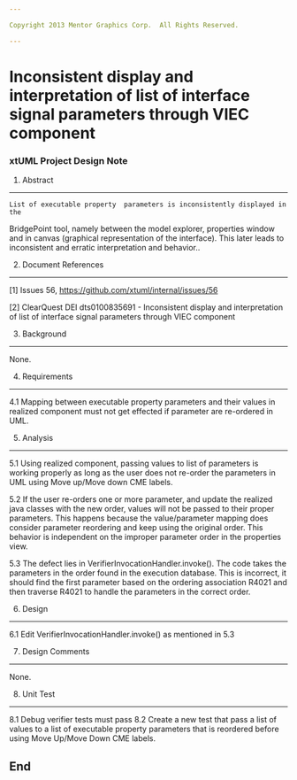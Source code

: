 ```yaml
---

Copyright 2013 Mentor Graphics Corp.  All Rights Reserved.

---
```


# Inconsistent display and interpretation of list of interface signal parameters through VIEC component
### xtUML Project Design Note

1. Abstract
-----------
    List of executable property  parameters is inconsistently displayed in the 
  BridgePoint tool, namely between the model explorer, properties window and in 
  canvas (graphical representation of the interface). This later leads to 
  inconsistent and erratic interpretation and behavior..

2. Document References
----------------------
[1] Issues 56, https://github.com/xtuml/internal/issues/56

[2] ClearQuest DEI dts0100835691 - Inconsistent display and interpretation of 
	list of interface signal parameters through VIEC component

3. Background
-------------
None.

4. Requirements
---------------
4.1 Mapping between executable property parameters and their values in realized 
  component must not get effected if parameter are re-ordered in UML. 

5. Analysis
-----------
5.1 Using realized component, passing values to list of parameters is working
  properly as long as the user does not re-order the parameters in UML using 
  Move up/Move down CME labels. 
 
5.2 If the user re-orders one or more parameter, and update the realized java 
  classes with the new order, values will not be passed to their proper 
  parameters. This happens because the value/parameter mapping does consider 
  parameter reordering and keep using the original order.
  This behavior is independent on the improper parameter order in the properties
  view. 

5.3 The defect lies in VerifierInvocationHandler.invoke(). The code takes the
  parameters in the order found in the execution database. 
  This is incorrect, it should find the first parameter based on the ordering 
  association R4021 and then traverse R4021 to handle the parameters in the 
  correct order.


6. Design
---------
6.1 Edit VerifierInvocationHandler.invoke() as mentioned in 5.3

7. Design Comments
------------------
None.

8. Unit Test
------------
8.1 Debug verifier tests must pass
8.2 Create a new test that pass a list of values to a list of executable property
  parameters that is reordered before using Move Up/Move Down CME labels.
  

End
---

